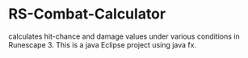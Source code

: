 # RS-Combat-Calculator
calculates hit-chance and damage values under various conditions in Runescape 3.
This is a java Eclipse project using java fx.
